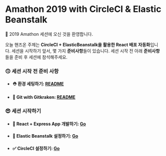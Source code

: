 # Amathon 2019 with CircleCI & Elastic Beanstalk

🙌  2019 Amathon 세션에 오신 것을 환영합니다. 

오늘 핸즈온 주제는 **CircleCI + ElasticBeanstalk을 활용한 React 배포 자동화**입니다. 세션을 시작하기 앞서, 몇 가지 **준비사항**들이 있습니다. 세션 시작 전 아래 **준비사항**들을 준비 후 세션에 참석해주세요.



### 🙃 세션 시작 전 준비 사항

- #### ⛑ 환경 세팅하기: [README](./guide/beforesession.md)

- #### 🐙 Git with Gitkraken: [README](./guide/Git.md)



### 😎 세션 시작하기

- #### 🔨 React + Express App 개발하기: [Go](./guide/ReactExpress.md)

- #### 🌱 Elastic Beanstalk 설정하기: [Go](./guide/ElasticBeanstalk.md)

- #### ✅ CircleCI 설정하기: [Go](./guide/circleci.md)